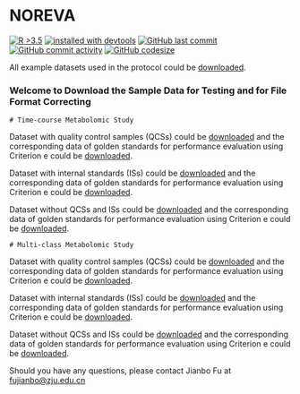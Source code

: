 # NOREVA

<!-- badges: start -->
[![R >3.5](https://img.shields.io/badge/R-%3E3.5-success.svg)](https://www.r-project.org/) <a href='#devtools'>![installed with devtools](https://img.shields.io/badge/installed%20with-devtools-blueviolet.svg)</a> [![GitHub last
commit](https://img.shields.io/github/last-commit/idrblab/NOREVA)](https://github.com/idrblab/NOREVA/commits/master) [![GitHub commit activity](https://img.shields.io/github/commit-activity/m/idrblab/NOREVA)](https://github.com/idrblab/NOREVA/commits/master) [![GitHub codesize](https://img.shields.io/github/languages/code-size/idrblab/NOREVA)](https://github.com/idrblab/NOREVA/releases)
<!-- badges: end -->
All example datasets used in the protocol could be <a href='https://idrblab.org/noreva2.0/download/tests.zip'>downloaded</a>.

### Welcome to Download the Sample Data for Testing and for File Format Correcting
```(r)
# Time-course Metabolomic Study
```
Dataset with quality control samples (QCSs) could be <a href='https://idrblab.org/noreva2.0/download/Timecourse_with_QCS.csv'>downloaded</a> and the corresponding data of golden standards for performance evaluation using Criterion e could be <a href='https://idrblab.org/noreva2.0/download/Timecourse_with_QCS_GoldenStandard.csv'>downloaded</a>.

Dataset with internal standards (ISs) could be <a href='https://idrblab.org/noreva2.0/download/Timecourse_with_IS.csv'>downloaded</a> and the corresponding data of golden standards for performance evaluation using Criterion e could be <a href='https://idrblab.org/noreva2.0/download/Timecourse_with_IS_GoldenStandard.csv'>downloaded</a>.

Dataset without QCSs and ISs could be <a href='https://idrblab.org/noreva2.0/download/Timecourse_without_QCSIS.csv'>downloaded</a> and the corresponding data of golden standards for performance evaluation using Criterion e could be <a href='https://idrblab.org/noreva2.0/download/Timecourse_without_QCSIS_GoldenStandard.csv'>downloaded</a>.
```(r)
# Multi-class Metabolomic Study
```
Dataset with quality control samples (QCSs) could be <a href='https://idrblab.org/noreva2.0/download/Multiclass_with_QCS.csv'>downloaded</a> and the corresponding data of golden standards for performance evaluation using Criterion e could be <a href='https://idrblab.org/noreva2.0/download/Multiclass_with_QCS_GoldenStandard.csv'>downloaded</a>.

Dataset with internal standards (ISs) could be <a href='https://idrblab.org/noreva2.0/download/Multiclass_with_IS.csv'>downloaded</a> and the corresponding data of golden standards for performance evaluation using Criterion e could be <a href='https://idrblab.org/noreva2.0/download/Multiclass_with_IS_GoldenStandard.csv'>downloaded</a>.

Dataset without QCSs and ISs could be <a href='https://idrblab.org/noreva2.0/download/Multiclass_without_QCSIS.csv'>downloaded</a> and the corresponding data of golden standards for performance evaluation using Criterion e could be <a href='https://idrblab.org/noreva2.0/download/Multiclass_without_QCSIS_GoldenStandard.csv'>downloaded</a>.

Should you have any questions, please contact Jianbo Fu at fujianbo@zju.edu.cn
